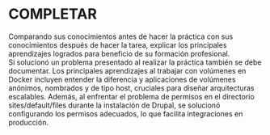 # COMPLETAR  
Comparando sus conocimientos antes de hacer la práctica con sus conocimientos después de hacer la tarea, explicar los principales aprendizajes logrados para beneficio de su formación profesional.  
Si solucionó un problema presentado al realizar la práctica también se debe documentar.
Los principales aprendizajes al trabajar con volúmenes en Docker incluyen entender la diferencia y aplicaciones de volúmenes anónimos, nombrados y de tipo host, cruciales para diseñar arquitecturas escalables. Además, al enfrentar el problema de permisos en el directorio sites/default/files durante la instalación de Drupal, se solucionó configurando los permisos adecuados, lo que facilita integraciones en producción.
